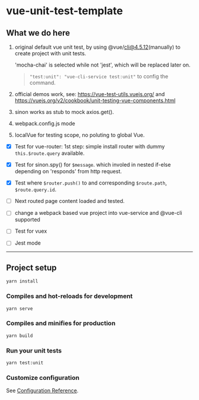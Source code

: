 # vue-unit-test-template

## What we do here
1. original default vue unit test, by using @vue/cli@4.5.12(manually) to create project with unit tests.

    'mocha-chai' is selected while not 'jest', which will be replaced later on.
    
    > `"test:unit": "vue-cli-service test:unit"` to config the command.

2. official demos work, see: https://vue-test-utils.vuejs.org/ and https://vuejs.org/v2/cookbook/unit-testing-vue-components.html

3. sinon works as stub to mock axios.get().

4. webpack.config.js mode

5. localVue for testing scope, no poluting to global Vue.

- [x] Test for vue-router: 1st step: simple install router with dummy `this.$route.query` available.
- [x] Test for sinon.spy() for `$message`. which involed in nested if-else depending on 'responds' from http request.
- [x] Test where `$router.push()` to and corresponding `$route.path`, `$route.query.id`.
- [ ] Next routed page content loaded and tested.


- [ ] change a webpack based vue project into vue-service and @vue-cli supported

- [ ] Test for vuex

- [ ] Jest mode


----

## Project setup
```
yarn install
```

### Compiles and hot-reloads for development
```
yarn serve
```

### Compiles and minifies for production
```
yarn build
```

### Run your unit tests
```
yarn test:unit
```

### Customize configuration
See [Configuration Reference](https://cli.vuejs.org/config/).
